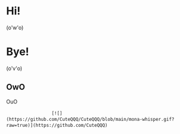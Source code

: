 # Hi!

(o'w'o)

# Bye!

(o'v'o)

## OwO

OuO

                     [![](https://github.com/CuteQQQ/CuteQQQ/blob/main/mona-whisper.gif?raw=true)](https://github.com/CuteQQQ)
